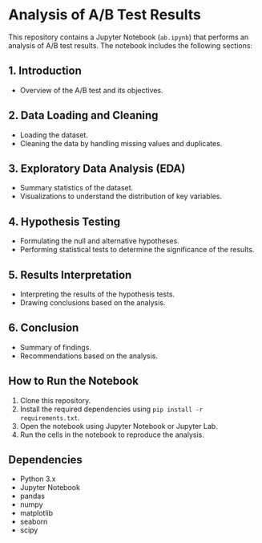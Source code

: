# Analysis of A/B Test Results

This repository contains a Jupyter Notebook (`ab.ipynb`) that performs an analysis of A/B test results. The notebook includes the following sections:

## 1. Introduction
- Overview of the A/B test and its objectives.

## 2. Data Loading and Cleaning
- Loading the dataset.
- Cleaning the data by handling missing values and duplicates.

## 3. Exploratory Data Analysis (EDA)
- Summary statistics of the dataset.
- Visualizations to understand the distribution of key variables.

## 4. Hypothesis Testing
- Formulating the null and alternative hypotheses.
- Performing statistical tests to determine the significance of the results.

## 5. Results Interpretation
- Interpreting the results of the hypothesis tests.
- Drawing conclusions based on the analysis.

## 6. Conclusion
- Summary of findings.
- Recommendations based on the analysis.

## How to Run the Notebook
1. Clone this repository.
2. Install the required dependencies using `pip install -r requirements.txt`.
3. Open the notebook using Jupyter Notebook or Jupyter Lab.
4. Run the cells in the notebook to reproduce the analysis.

## Dependencies
- Python 3.x
- Jupyter Notebook
- pandas
- numpy
- matplotlib
- seaborn
- scipy
